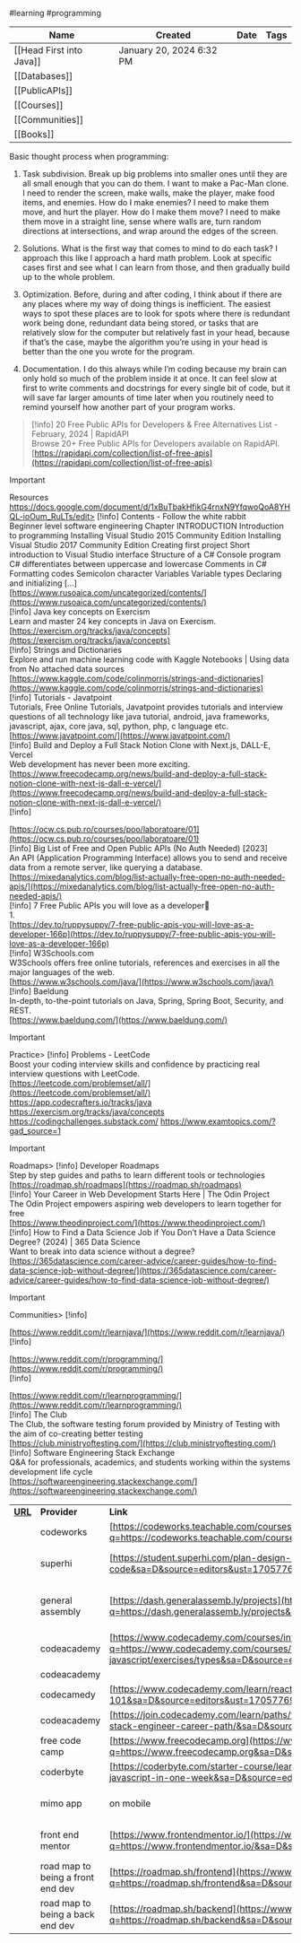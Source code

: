 #learning #programming

| Name                     | Created                  | Date | Tags |
| ------------------------ | ------------------------ | ---- | ---- |
| [[Head First into Java]] | January 20, 2024 6:32 PM |      |      |
| [[Databases]]            |                          |      |      |
| [[PublicAPIs]]           |                          |      |      |
| [[Courses]]              |                          |      |      |
| [[Communities]]          |                          |      |      |
| [[Books]]                |                          |      |      |

Basic thought process when programming:

1. Task subdivision. Break up big problems into smaller ones until they are all small enough that you can do them. I want to make a Pac-Man clone. I need to render the screen, make walls, make the player, make food items, and enemies. How do I make enemies? I need to make them move, and hurt the player. How do I make them move? I need to make them move in a straight line, sense where walls are, turn random directions at intersections, and wrap around the edges of the screen.
    
2. Solutions. What is the first way that comes to mind to do each task? I approach this like I approach a hard math problem. Look at specific cases first and see what I can learn from those, and then gradually build up to the whole problem.
    
3. Optimization. Before, during and after coding, I think about if there are any places where my way of doing things is inefficient. The easiest ways to spot these places are to look for spots where there is redundant work being done, redundant data being stored, or tasks that are relatively slow for the computer but relatively fast in your head, because if that’s the case, maybe the algorithm you’re using in your head is better than the one you wrote for the program.
    
4. Documentation. I do this always while I’m coding because my brain can only hold so much of the problem inside it at once. It can feel slow at first to write comments and docstrings for every single bit of code, but it will save far larger amounts of time later when you routinely need to remind yourself how another part of your program works.
  
  

> [!info] 20 Free Public APIs for Developers & Free Alternatives List - February, 2024 | RapidAPI  
> Browse 20+ Free Public APIs for Developers available on RapidAPI.  
> [https://rapidapi.com/collection/list-of-free-apis](https://rapidapi.com/collection/list-of-free-apis)  

  

> [!important]  
> Resources https://docs.google.com/document/d/1xBuTbakHfikG4rnxN9YfqwoQoA8YHQL-ioOum_RuLTs/edit> [!info] Contents - Follow the white rabbit  
> Beginner level software engineering Chapter INTRODUCTION Introduction to programming Installing Visual Studio 2015 Community Edition Installing Visual Studio 2017 Community Edition Creating first project Short introduction to Visual Studio interface Structure of a C# Console program C# differentiates between uppercase and lowercase Comments in C# Formatting codes Semicolon character Variables Variable types Declaring and initializing […]  
> [https://www.rusoaica.com/uncategorized/contents/](https://www.rusoaica.com/uncategorized/contents/)  
> [!info] Java key concepts on Exercism  
> Learn and master 24 key concepts in Java on Exercism.  
> [https://exercism.org/tracks/java/concepts](https://exercism.org/tracks/java/concepts)  
> [!info] Strings and Dictionaries  
> Explore and run machine learning code with Kaggle Notebooks | Using data from No attached data sources  
> [https://www.kaggle.com/code/colinmorris/strings-and-dictionaries](https://www.kaggle.com/code/colinmorris/strings-and-dictionaries)  
> [!info] Tutorials - Javatpoint  
> Tutorials, Free Online Tutorials, Javatpoint provides tutorials and interview questions of all technology like java tutorial, android, java frameworks, javascript, ajax, core java, sql, python, php, c language etc.  
> [https://www.javatpoint.com/](https://www.javatpoint.com/)  
> [!info] Build and Deploy a Full Stack Notion Clone with Next.js, DALL-E, Vercel  
> Web development has never been more exciting.  
> [https://www.freecodecamp.org/news/build-and-deploy-a-full-stack-notion-clone-with-next-js-dall-e-vercel/](https://www.freecodecamp.org/news/build-and-deploy-a-full-stack-notion-clone-with-next-js-dall-e-vercel/)  
> [!info]  
>  
> [https://ocw.cs.pub.ro/courses/poo/laboratoare/01](https://ocw.cs.pub.ro/courses/poo/laboratoare/01)  
> [!info] Big List of Free and Open Public APIs (No Auth Needed) [2023]  
> An API (Application Programming Interface) allows you to send and receive data from a remote server, like querying a database.  
> [https://mixedanalytics.com/blog/list-actually-free-open-no-auth-needed-apis/](https://mixedanalytics.com/blog/list-actually-free-open-no-auth-needed-apis/)  
> [!info] 7 Free Public APIs you will love as a developer💖  
> 1.  
> [https://dev.to/ruppysuppy/7-free-public-apis-you-will-love-as-a-developer-166p](https://dev.to/ruppysuppy/7-free-public-apis-you-will-love-as-a-developer-166p)  
> [!info] W3Schools.com  
> W3Schools offers free online tutorials, references and exercises in all the major languages of the web.  
> [https://www.w3schools.com/java/](https://www.w3schools.com/java/)  
> [!info] Baeldung  
> In-depth, to-the-point tutorials on Java, Spring, Spring Boot, Security, and REST.  
> [https://www.baeldung.com/](https://www.baeldung.com/)  
  

> [!important]  
> Practice> [!info] Problems - LeetCode  
> Boost your coding interview skills and confidence by practicing real interview questions with LeetCode.  
> [https://leetcode.com/problemset/all/](https://leetcode.com/problemset/all/)  
> https://app.codecrafters.io/tracks/java
> https://exercism.org/tracks/java/concepts
> https://codingchallenges.substack.com/
> https://www.examtopics.com/?gad_source=1
  

> [!important]  
> Roadmaps> [!info] Developer Roadmaps  
> Step by step guides and paths to learn different tools or technologies  
> [https://roadmap.sh/roadmaps](https://roadmap.sh/roadmaps)  
> [!info] Your Career in Web Development Starts Here | The Odin Project  
> The Odin Project empowers aspiring web developers to learn together for free  
> [https://www.theodinproject.com/](https://www.theodinproject.com/)  
> [!info] How to Find a Data Science Job if You Don’t Have a Data Science Degree? (2024) | 365 Data Science  
> Want to break into data science without a degree?  
> [https://365datascience.com/career-advice/career-guides/how-to-find-data-science-job-without-degree/](https://365datascience.com/career-advice/career-guides/how-to-find-data-science-job-without-degree/)  
  
  
> [!important]  
> Communities> [!info]  
>  
> [https://www.reddit.com/r/learnjava/](https://www.reddit.com/r/learnjava/)  
> [!info]  
>  
> [https://www.reddit.com/r/programming/](https://www.reddit.com/r/programming/)  
> [!info]  
>  
> [https://www.reddit.com/r/learnprogramming/](https://www.reddit.com/r/learnprogramming/)  
> [!info] The Club  
> The Club, the software testing forum provided by Ministry of Testing with the aim of co-creating better testing  
> [https://club.ministryoftesting.com/](https://club.ministryoftesting.com/)  
> [!info] Software Engineering Stack Exchange  
> Q&A for professionals, academics, and students working within the systems development life cycle  
> [https://softwareengineering.stackexchange.com/](https://softwareengineering.stackexchange.com/)  
  
  

|                                                                                                                    |                                   |                                                                                                                                                                                                                                                                                                                                             |                                                     |                                 |
| ------------------------------------------------------------------------------------------------------------------ | --------------------------------- | ------------------------------------------------------------------------------------------------------------------------------------------------------------------------------------------------------------------------------------------------------------------------------------------------------------------------------------------- | --------------------------------------------------- | ------------------------------- |
| **[URL](https://docs.google.com/spreadsheets/u/0/d/1D3nlYN0C3G466iWI7HTPB5d_7U1pmz1hvdy5B4yRBQg/htmlview?pli=1#)** | **Provider**                      | **Link**                                                                                                                                                                                                                                                                                                                                    | **Name**                                            |                                 |
|                                                                                                                    | codeworks                         | [https://codeworks.teachable.com/courses/enrolled/719860](https://www.google.com/url?q=https://codeworks.teachable.com/courses/enrolled/719860&sa=D&source=editors&ust=1705776999056542&usg=AOvVaw0uv59JeXfvqjNm3N2iMM3o)                                                                                                                   | intro to JS                                         |                                 |
|                                                                                                                    | superhi                           | [https://student.superhi.com/plan-design-code](https://www.google.com/url?q=https://student.superhi.com/plan-design-code&sa=D&source=editors&ust=1705776999056919&usg=AOvVaw2_KeuQaR2585IRZ9YDiW0K)                                                                                                                                         | plan code and design your first website             |                                 |
|                                                                                                                    | general assembly                  | [https://dash.generalassemb.ly/projects](https://www.google.com/url?q=https://dash.generalassemb.ly/projects&sa=D&source=editors&ust=1705776999057222&usg=AOvVaw3KwjXqxNfXzRNBhVi32_p-)                                                                                                                                                     | HTML, CSS and JS intro                              | challenge based -beginner level |
|                                                                                                                    | codeacademy                       | [https://www.codecademy.com/courses/introduction-to-javascript/lessons/introduction-to-javascript/exercises/types](https://www.google.com/url?q=https://www.codecademy.com/courses/introduction-to-javascript/lessons/introduction-to-javascript/exercises/types&sa=D&source=editors&ust=1705776999057558&usg=AOvVaw1LZle-qXlHVoms37f3FVx1) | intro to JS                                         | starting point - concepts       |
|                                                                                                                    | codeacademy                       |                                                                                                                                                                                                                                                                                                                                             | variables in JS                                     |                                 |
|                                                                                                                    | codecamedy                        | [https://www.codecademy.com/learn/react-101](https://www.google.com/url?q=https://www.codecademy.com/learn/react-101&sa=D&source=editors&ust=1705776999058055&usg=AOvVaw0rTK9TWViNjOz_UeQF9j3T)                                                                                                                                             | intro to react                                      | intermediate                    |
|                                                                                                                    | codeacademy                       | [https://join.codecademy.com/learn/paths/full-stack-engineer-career-path/](https://www.google.com/url?q=https://join.codecademy.com/learn/paths/full-stack-engineer-career-path/&sa=D&source=editors&ust=1705776999058325&usg=AOvVaw1szHRDdLTay_ZYCVxRYdkF)                                                                                 | full stack engineer                                 | full course - 4 months          |
|                                                                                                                    | free code camp                    | [https://www.freecodecamp.org](https://www.google.com/url?q=https://www.freecodecamp.org&sa=D&source=editors&ust=1705776999058561&usg=AOvVaw2CIHGtrtc3NACp1eB4vKRF)                                                                                                                                                                         |                                                     |                                 |
|                                                                                                                    | coderbyte                         | [https://coderbyte.com/starter-course/learn-javascript-in-one-week](https://www.google.com/url?q=https://coderbyte.com/starter-course/learn-javascript-in-one-week&sa=D&source=editors&ust=1705776999058777&usg=AOvVaw1_zlcH2hCIYmbZPXuexnNO)                                                                                               | learn javascript in one week                        |                                 |
|                                                                                                                    | mimo app                          | on mobile                                                                                                                                                                                                                                                                                                                                   | duolingo style app to learn code - well structured  |                                 |
|                                                                                                                    | front end mentor                  | [https://www.frontendmentor.io/](https://www.google.com/url?q=https://www.frontendmentor.io/&sa=D&source=editors&ust=1705776999059187&usg=AOvVaw1Ifig1Eq2cjf0qWhHed5BQ)                                                                                                                                                                     | front end projects to practice javascript/html/css  | intermediate                    |
|                                                                                                                    | road map to being a front end dev | [https://roadmap.sh/frontend](https://www.google.com/url?q=https://roadmap.sh/frontend&sa=D&source=editors&ust=1705776999059411&usg=AOvVaw1Qb6U2XW3euQpgrqCd_Ed9)                                                                                                                                                                           | a guide to what you will need to be a front end dev |                                 |
|                                                                                                                    | road map to being a back end dev  | [https://roadmap.sh/backend](https://www.google.com/url?q=https://roadmap.sh/backend&sa=D&source=editors&ust=1705776999059619&usg=AOvVaw2uwnU92a3ZASab0SQLcDhR)                                                                                                                                                                             | a guide to what you will need to be a back end dev  |                                 |